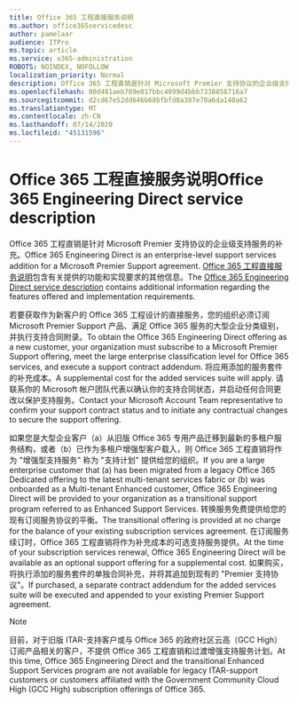 ```yaml
---
title: Office 365 工程直接服务说明
ms.author: office365servicedesc
author: pamelaar
audience: ITPro
ms.topic: article
ms.service: o365-administration
ROBOTS: NOINDEX, NOFOLLOW
localization_priority: Normal
description: Office 365 工程直销是针对 Microsoft Premier 支持协议的企业级支持服务的补充。 Office 365 工程直接服务说明包含有关提供的功能和实现要求的其他信息。
ms.openlocfilehash: 00d481aeb789e017bbc4099d4bbb7338858716a7
ms.sourcegitcommit: d2cd67e52dd646b68bfbfd8a387e70a6da140a62
ms.translationtype: MT
ms.contentlocale: zh-CN
ms.lasthandoff: 07/14/2020
ms.locfileid: "45131596"
---
```

# <a name="office-365-engineering-direct-service-description"></a><span data-ttu-id="0aa90-104">Office 365 工程直接服务说明</span><span class="sxs-lookup"><span data-stu-id="0aa90-104">Office 365 Engineering Direct service description</span></span>

<span data-ttu-id="0aa90-105">Office 365 工程直销是针对 Microsoft Premier 支持协议的企业级支持服务的补充。</span><span class="sxs-lookup"><span data-stu-id="0aa90-105">Office 365 Engineering Direct is an enterprise-level support services addition for a Microsoft Premier Support agreement.</span></span> <span data-ttu-id="0aa90-106">[Office 365 工程直接服务说明](https://github.com/MicrosoftDocs/OfficeDocs-O365ServiceDescriptions/blob/master/Office%20365%20Engineering%20Direct%20-%20Svc%20Desc%20(25mar2019).pdf)包含有关提供的功能和实现要求的其他信息。</span><span class="sxs-lookup"><span data-stu-id="0aa90-106">The [Office 365 Engineering Direct service description](https://github.com/MicrosoftDocs/OfficeDocs-O365ServiceDescriptions/blob/master/Office%20365%20Engineering%20Direct%20-%20Svc%20Desc%20(25mar2019).pdf) contains additional information regarding the features offered and implementation requirements.</span></span>

<span data-ttu-id="0aa90-107">若要获取作为新客户的 Office 365 工程设计的直接服务，您的组织必须订阅 Microsoft Premier Support 产品、满足 Office 365 服务的大型企业分类级别，并执行支持合同附录。</span><span class="sxs-lookup"><span data-stu-id="0aa90-107">To obtain the Office 365 Engineering Direct offering as a new customer, your organization must subscribe to a Microsoft Premier Support offering, meet the large enterprise classification level for Office 365 services, and execute a support contract addendum.</span></span> <span data-ttu-id="0aa90-108">将应用添加的服务套件的补充成本。</span><span class="sxs-lookup"><span data-stu-id="0aa90-108">A supplemental cost for the added services suite will apply.</span></span> <span data-ttu-id="0aa90-109">请联系你的 Microsoft 帐户团队代表以确认你的支持合同状态，并启动任何合同更改以保护支持服务。</span><span class="sxs-lookup"><span data-stu-id="0aa90-109">Contact your Microsoft Account Team representative to confirm your support contract status and to initiate any contractual changes to secure the support offering.</span></span> 

<span data-ttu-id="0aa90-110">如果您是大型企业客户（a）从旧版 Office 365 专用产品迁移到最新的多租户服务结构，或者（b）已作为多租户增强型客户载入，则 Office 365 工程直销将作为 "增强型支持服务" 称为 "支持计划" 提供给您的组织。</span><span class="sxs-lookup"><span data-stu-id="0aa90-110">If you are a large enterprise customer that (a) has been migrated from a legacy Office 365 Dedicated offering to the latest multi-tenant services fabric or (b) was onboarded as a Multi-tenant Enhanced customer, Office 365 Engineering Direct will be provided to your organization as a transitional support program referred to as Enhanced Support Services.</span></span> <span data-ttu-id="0aa90-111">转换服务免费提供给您的现有订阅服务协议的平衡。</span><span class="sxs-lookup"><span data-stu-id="0aa90-111">The transitional offering is provided at no charge for the balance of your existing subscription services agreement.</span></span> <span data-ttu-id="0aa90-112">在订阅服务续订时，Office 365 工程直销将作为补充成本的可选支持服务提供。</span><span class="sxs-lookup"><span data-stu-id="0aa90-112">At the time of your subscription services renewal, Office 365 Engineering Direct will be available as an optional support offering for a supplemental cost.</span></span> <span data-ttu-id="0aa90-113">如果购买，将执行添加的服务套件的单独合同补充，并将其追加到现有的 "Premier 支持协议"。</span><span class="sxs-lookup"><span data-stu-id="0aa90-113">If purchased, a separate contract addendum for the added services suite will be executed and appended to your existing Premier Support agreement.</span></span>

> [!NOTE]
> <span data-ttu-id="0aa90-114">目前，对于旧版 ITAR-支持客户或与 Office 365 的政府社区云高（GCC High）订阅产品相关的客户，不提供 Office 365 工程直销和过渡增强支持服务计划。</span><span class="sxs-lookup"><span data-stu-id="0aa90-114">At this time, Office 365 Engineering Direct and the transitional Enhanced Support Services program are not available for legacy ITAR-support customers or customers affiliated with the Government Community Cloud High (GCC High) subscription offerings of Office 365.</span></span>
